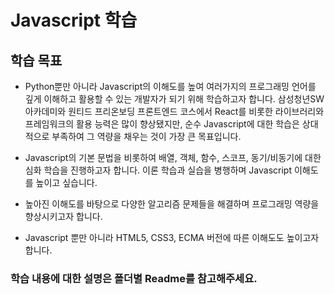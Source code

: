 # Javascript 학습

## 학습 목표

- Python뿐만 아니라 Javascript의 이해도를 높여 여러가지의 프로그래밍 언어를 깊게 이해하고 활용할 수 있는 개발자가 되기 위해 학습하고자 합니다. 삼성청년SW아카데미와 원티드 프리온보딩 프론트엔드 코스에서 React를 비롯한 라이브러리와 프레임워크의 활용 능력은 많이 향상됐지만, 순수 Javascript에 대한 학습은 상대적으로 부족하여 그 역량을 채우는 것이 가장 큰 목표입니다.

- Javascript의 기본 문법을 비롯하여 배열, 객체, 함수, 스코프, 동기/비동기에 대한 심화 학습을 진행하고자 합니다. 이론 학습과 실습을 병행하며 Javascript 이해도를 높이고 싶습니다.

- 높아진 이해도를 바탕으로 다양한 알고리즘 문제들을 해결하며 프로그래밍 역량을 향상시키고자 합니다.

- Javascript 뿐만 아니라 HTML5, CSS3, ECMA 버전에 따른 이해도도 높이고자 합니다.

### 학습 내용에 대한 설명은 폴더별 Readme를 참고해주세요.
